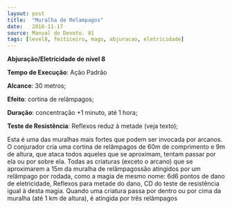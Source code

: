 ```yaml
---
layout: post
title:  "Muralha de Relampagos"
date:   2016-11-17
source: Manual do Devoto. 81
tags: [level8, feiticeiro, mago, abjuracao, eletricidade]
---
```


**Abjuração/Eletrícidade de nível 8**

**Tempo de Execução**: Ação Padrão

**Alcance**: 30 metros;

**Efeito**: cortina de relâmpagos;

**Duração**: concentração +1 minuto, até 1 hora;

**Teste de Resistência**: Reflexos reduz à metade (veja texto);

Esta é uma das muralhas mais fortes que podem ser invocada por arcanos. O conjurador cria uma cortina de relâmpagos de 60m de comprimento e 9m 
de altura, que ataca todos aqueles que se aproximam, tentam passar por ela ou por sobre ela. Todas as criaturas (exceto o arcano) que se aproximarem a 15m da muralha de relâmpagossão atingidos por um 
relâmpago por rodada, como a magia de mesmo nome: 6d6 pontos de dano de eletricidade, Reflexos para metade do dano, CD do teste de resistência igual à desta magia. Quando uma criatura passa por 
dentro ou por cima da muralha (até 1 km de altura), é atingida por três relâmpagos